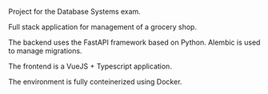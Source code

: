 Project for the Database Systems exam.

Full stack application for management of a grocery shop. 

The backend uses the FastAPI framework based on Python. 
Alembic is used to manage migrations.

The frontend is a VueJS + Typescript application.

The environment is fully conteinerized using Docker.
